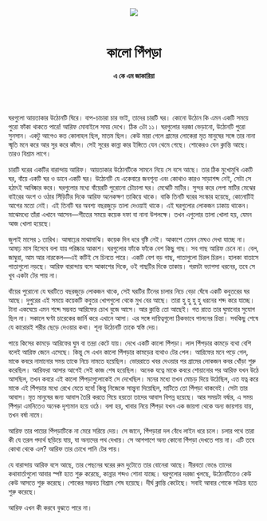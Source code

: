 <div align=center>
<img src=https://images.prothomalo.com/prothomalo-bangla%2F2021-05%2Fbe581f3f-2093-4b2b-95fd-b2535b6d31bf%2F19_05_21_shahitto__1_.png?rect=0%2C0%2C1200%2C630&w=1200&ar=40%3A21&auto=format%2Ccompress&ogImage=true&mode=crop&overlay=&overlay_position=bottom&overlay_width_pct=1 />
<br><br>
<h1>কালো পিঁপড়া</h1> 
<h4>এ কে এম জাকারিয়া</h4>
<br><br>
</div>

ঘরগুলো আয়তাকার উঠোনটি ঘিরে। বাপ-চাচারা চার ভাই, তাদের চারটি ঘর। কোনো উঠোন কি এমন একটি সময়ে পুরো ফাঁকা থাকতে পারে! আরিফ মোবাইলে সময় দেখে। ঠিক ৩টা ১১। ঘরগুলোর দরজা ভেড়ানো, উঠোনটি পুরো সুনসান। একটু আগেও কত কোলাহল ছিল, মাতম ছিল। কেউ মারা গেলে গ্রামের লোকেরা মৃত মানুষের সঙ্গে তার নানা স্মৃতি মনে করে আর সুর করে কাঁদে। সেই সুরের কান্না কার ইঙ্গিতে যেন থেমে গেছে। শোকেরও যেন ক্লান্তি আছে। তারও বিশ্রাম লাগে।

চারটি ঘরের একটির বারান্দায় আরিফ। আয়তাকার উঠোনটিকে সামনে নিয়ে সে বসে আছে। তার ঠিক মুখোমুখি একটি ঘর, বাঁয়ে একটি ঘর ও ডানে একটি ঘর। উঠোনটি যে একেবারে জনশূন্য এবং কোথাও কারও সাড়াশব্দ নেই, সেটা সে হঠাৎই আবিষ্কার করে। ঘরগুলোর মধ্যে বাঁয়েরটি পুরোনো চৌচালা ঘর। মেঝেটি মাটির। সুন্দর করে লেপা মাটির মেঝের বাইরের অংশ ও ওঠার সিঁড়িটির দিকে আরিফ অনেকক্ষণ তাকিয়ে থাকে। বাকি তিনটি ঘরের সংস্কার হয়েছে, কোনোটিই আগের মতো নেই। এই তিনটি ঘর অবশ্য বছরজুড়ে তালা দেওয়াই থাকে। এই ঘরগুলোর লোকজন ঢাকায় থাকেন। মাঝেমধ্যে তাঁরা এখানে আসেন—শীতের সময়ে কয়েক দফা বা নানা উপলক্ষে। তখন এগুলোর তালা খোলা হয়, যেমন আজ খোলা হয়েছে।

জুলাই মাসের ১ তারিখ। আষাঢ়ের মাঝামাঝি। কয়েক দিন ধরে বৃষ্টি নেই। আকাশে তেমন মেঘও দেখা যাচ্ছে না। আষাঢ় মাস হিসেবে বলা যায় পরিষ্কার আকাশ। ঘরগুলোর ফাঁকে ফাঁকে বেশ কিছু গাছ। সব গাছ আরিফ চেনে না। বেল, জাম্বুরা, আম আর নারকেল—এই কটিই সে চিনতে পারে। একটি বেশ বড় গাছ, পাতাগুলো চিরল চিরল। হালকা বাতাসে পাতাগুলো নড়ছে। আরিফ বারান্দায় বসে আকাশের দিকে, ওই গাছটির দিকে তাকায়। গরমটা ভ্যাপসা ধরনের, তবে সে খুব একটা টের পায় না।

বাঁয়ের পুরোনো যে ঘরটিতে বছরজুড়ে লোকজন থাকে, সেই ঘরটির টিনের চালার নিচে বেড়া ঘেঁষে একটি কবুতরের ঘর আছে। দুপুরের এই সময়ে কয়েকটি কবুতর খোপগুলো থেকে মুখ বের আছে। তারা হু হু হু হু ধরনের শব্দ করে যাচ্ছে। টানা একঘেয়ে এমন শব্দে সম্ভবত আরিফের চোখ বুজে আসে। আর ক্লান্তি তো আছেই। গত রাতে তার ঘুমানোর সুযোগ ছিল না। সকালে ঘণ্টা চারেকের জার্নি করে এখানে আসা। এর সঙ্গে দায়িত্বগুলো ঠিকভাবে পালনের চিন্তা। সবকিছু শেষে যে কারোরই শরীর ছেড়ে দেওয়ার কথা। শূন্য উঠোনটি তাকে স্বস্তি দেয়।

পায়ে কিসের কামড়ে আরিফের ঘুম বা তন্দ্রা কেটে যায়। দেখে একটি কালো পিঁপড়া। লাল পিঁপড়ার কামড়ে ব্যথা বেশি বলেই আরিফ জেনে এসেছে। কিন্তু সে এখন কালো পিঁপড়ার কামড়ের ব্যথাও টের পেল। আরিফের মনে পড়ে গেল, মাকে কবরে নামানোর সময় তাকে নিচে নামতে হয়েছিল। ভোররাতে খবর দেওয়ার পর গ্রামের লোকজন কবর খোঁড়া শুরু করেছিল। আরিফরা আসার আগেই সেই কাজ শেষ হয়েছিল। অনেক যত্নে মাকে কবরে শোয়ানোর পর আরিফ যখন উঠে আসছিল, তখন কবরে এই কালো পিঁপড়াগুলোকেই সে দেখেছিল। মনের মধ্যে তখন মোচড় দিয়ে উঠেছিল, এত যত্ন করে মাকে এই পিঁপড়ার মধ্যে রেখে যেতে হবে! কিন্তু নিজেকে সান্ত্বনা দিয়েছিল, মাটিতে তো পিঁপড়া থাকবেই। সেটা তার আবাস। মৃত মানুষের জন্য আবাস তৈরি করতে গিয়ে হয়তো তাদের আবাস বিপন্ন হয়েছে। আর সময়টা বর্ষার, এ সময় পিঁপড়া এমনিতেও অনেক দৃশ্যমান হয়ে ওঠে। বলা হয়, খাবার নিয়ে পিঁপড়া যখন এক জায়গা থেকে অন্য জায়গায় যায়, তখন বর্ষা নামে।

আরিফ তার পায়ের পিঁপড়াটিকে না মেরে সরিয়ে দেয়। সে জানে, পিঁপড়ারা দল বেঁধে লাইন ধরে চলে। চলার পথে তারা কী যে তরল পদার্থ ছড়িয়ে যায়, যা অন্যদের পথ দেখায়। সে আশপাশে অন্য কোনো পিঁপড়া দেখতে পায় না। এটি তবে কোথা থেকে এল? আরিফ তার চোখে পানি টের পায়।

যে বারান্দায় আরিফ বসে আছে, তার পেছনের ঘরের রুম দুটোতে তার বোনেরা আছে। নীরবতা ভেঙে তাদের কথাবার্তাগুলো আবার স্পষ্ট হতে শুরু করেছে, কান্নার শব্দও শোনা যাচ্ছে। ঘরগুলোর দরজা খুলছে, উঠোনটিতেও কেউ কেউ আসতে শুরু করেছে। শোকের সম্ভবত বিশ্রাম শেষ হয়েছে। দীর্ঘ ক্লান্তি কেটেছে। সবাই আবার শোকে সক্রিয় হতে শুরু করেছে।

আরিফ এখন কী করবে বুঝতে পারে না।
